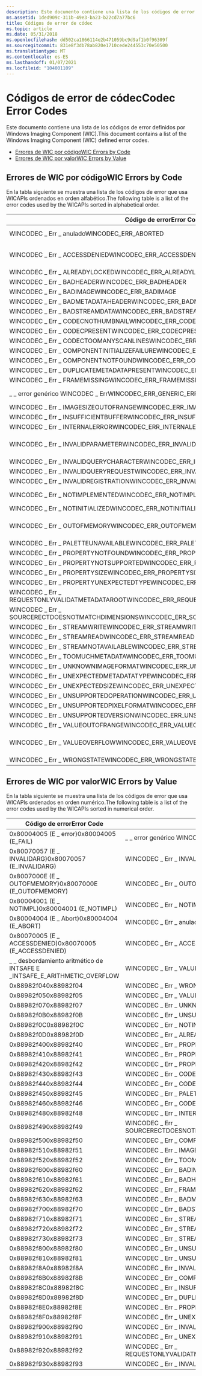 ```yaml
---
description: Este documento contiene una lista de los códigos de error definidos por Windows Imaging Component (WIC).
ms.assetid: 1ded909c-311b-49e3-ba23-b22cd7a77bc6
title: Códigos de error de códec
ms.topic: article
ms.date: 05/31/2018
ms.openlocfilehash: dd502ca1866114e2b471059bc9d9af1b0f96309f
ms.sourcegitcommit: 831e8f3db78ab820e1710cede244553c70e50500
ms.translationtype: MT
ms.contentlocale: es-ES
ms.lasthandoff: 01/07/2021
ms.locfileid: "104001109"
---
```

# <a name="codec-error-codes"></a><span data-ttu-id="181c2-103">Códigos de error de códec</span><span class="sxs-lookup"><span data-stu-id="181c2-103">Codec Error Codes</span></span>

<span data-ttu-id="181c2-104">Este documento contiene una lista de los códigos de error definidos por Windows Imaging Component (WIC).</span><span class="sxs-lookup"><span data-stu-id="181c2-104">This document contains a list of the Windows Imaging Component (WIC) defined error codes.</span></span>

-   [<span data-ttu-id="181c2-105">Errores de WIC por código</span><span class="sxs-lookup"><span data-stu-id="181c2-105">WIC Errors by Code</span></span>](#wic-errors-by-code)
-   [<span data-ttu-id="181c2-106">Errores de WIC por valor</span><span class="sxs-lookup"><span data-stu-id="181c2-106">WIC Errors by Value</span></span>](#wic-errors-by-value)

## <a name="wic-errors-by-code"></a><span data-ttu-id="181c2-107">Errores de WIC por código</span><span class="sxs-lookup"><span data-stu-id="181c2-107">WIC Errors by Code</span></span>

<span data-ttu-id="181c2-108">En la tabla siguiente se muestra una lista de los códigos de error que usa WICAPIs ordenados en orden alfabético.</span><span class="sxs-lookup"><span data-stu-id="181c2-108">The following table is a list of the error codes used by the WICAPIs sorted in alphabetical order.</span></span> 

| <span data-ttu-id="181c2-109">Código de error</span><span class="sxs-lookup"><span data-stu-id="181c2-109">Error Code</span></span>                                      | <span data-ttu-id="181c2-110">Valor de error</span><span class="sxs-lookup"><span data-stu-id="181c2-110">Error Value</span></span>                      |
|-------------------------------------------------|----------------------------------|
| <span data-ttu-id="181c2-111">WINCODEC \_ Err \_ anulado</span><span class="sxs-lookup"><span data-stu-id="181c2-111">WINCODEC\_ERR\_ABORTED</span></span>                          | <span data-ttu-id="181c2-112">0x80004004 (E \_ Abort)</span><span class="sxs-lookup"><span data-stu-id="181c2-112">0x80004004 (E\_ABORT)</span></span>            |
| <span data-ttu-id="181c2-113">WINCODEC \_ Err \_ ACCESSDENIED</span><span class="sxs-lookup"><span data-stu-id="181c2-113">WINCODEC\_ERR\_ACCESSDENIED</span></span>                     | <span data-ttu-id="181c2-114">0x80070005 (E \_ ACCESSDENIED)</span><span class="sxs-lookup"><span data-stu-id="181c2-114">0x80070005 (E\_ACCESSDENIED)</span></span>     |
| <span data-ttu-id="181c2-115">WINCODEC \_ Err \_ ALREADYLOCKED</span><span class="sxs-lookup"><span data-stu-id="181c2-115">WINCODEC\_ERR\_ALREADYLOCKED</span></span>                    | <span data-ttu-id="181c2-116">0x88982f0D</span><span class="sxs-lookup"><span data-stu-id="181c2-116">0x88982f0D</span></span>                       |
| <span data-ttu-id="181c2-117">WINCODEC \_ Err \_ BADHEADER</span><span class="sxs-lookup"><span data-stu-id="181c2-117">WINCODEC\_ERR\_BADHEADER</span></span>                        | <span data-ttu-id="181c2-118">0x88982f61</span><span class="sxs-lookup"><span data-stu-id="181c2-118">0x88982f61</span></span>                       |
| <span data-ttu-id="181c2-119">WINCODEC \_ Err \_ BADIMAGE</span><span class="sxs-lookup"><span data-stu-id="181c2-119">WINCODEC\_ERR\_BADIMAGE</span></span>                         | <span data-ttu-id="181c2-120">0x88982f60</span><span class="sxs-lookup"><span data-stu-id="181c2-120">0x88982f60</span></span>                       |
| <span data-ttu-id="181c2-121">WINCODEC \_ Err \_ BADMETADATAHEADER</span><span class="sxs-lookup"><span data-stu-id="181c2-121">WINCODEC\_ERR\_BADMETADATAHEADER</span></span>                | <span data-ttu-id="181c2-122">0x88982f63</span><span class="sxs-lookup"><span data-stu-id="181c2-122">0x88982f63</span></span>                       |
| <span data-ttu-id="181c2-123">WINCODEC \_ Err \_ BADSTREAMDATA</span><span class="sxs-lookup"><span data-stu-id="181c2-123">WINCODEC\_ERR\_BADSTREAMDATA</span></span>                    | <span data-ttu-id="181c2-124">0x88982f70</span><span class="sxs-lookup"><span data-stu-id="181c2-124">0x88982f70</span></span>                       |
| <span data-ttu-id="181c2-125">WINCODEC \_ Err \_ CODECNOTHUMBNAIL</span><span class="sxs-lookup"><span data-stu-id="181c2-125">WINCODEC\_ERR\_CODECNOTHUMBNAIL</span></span>                 | <span data-ttu-id="181c2-126">0x88982f44</span><span class="sxs-lookup"><span data-stu-id="181c2-126">0x88982f44</span></span>                       |
| <span data-ttu-id="181c2-127">WINCODEC \_ Err \_ CODECPRESENT</span><span class="sxs-lookup"><span data-stu-id="181c2-127">WINCODEC\_ERR\_CODECPRESENT</span></span>                     | <span data-ttu-id="181c2-128">0x88982f43</span><span class="sxs-lookup"><span data-stu-id="181c2-128">0x88982f43</span></span>                       |
| <span data-ttu-id="181c2-129">WINCODEC \_ Err \_ CODECTOOMANYSCANLINES</span><span class="sxs-lookup"><span data-stu-id="181c2-129">WINCODEC\_ERR\_CODECTOOMANYSCANLINES</span></span>            | <span data-ttu-id="181c2-130">0x88982f46</span><span class="sxs-lookup"><span data-stu-id="181c2-130">0x88982f46</span></span>                       |
| <span data-ttu-id="181c2-131">WINCODEC \_ Err \_ COMPONENTINITIALIZEFAILURE</span><span class="sxs-lookup"><span data-stu-id="181c2-131">WINCODEC\_ERR\_COMPONENTINITIALIZEFAILURE</span></span>       | <span data-ttu-id="181c2-132">0x88982f8B</span><span class="sxs-lookup"><span data-stu-id="181c2-132">0x88982f8B</span></span>                       |
| <span data-ttu-id="181c2-133">WINCODEC \_ Err \_ COMPONENTNOTFOUND</span><span class="sxs-lookup"><span data-stu-id="181c2-133">WINCODEC\_ERR\_COMPONENTNOTFOUND</span></span>                | <span data-ttu-id="181c2-134">0x88982f50</span><span class="sxs-lookup"><span data-stu-id="181c2-134">0x88982f50</span></span>                       |
| <span data-ttu-id="181c2-135">WINCODEC \_ Err \_ DUPLICATEMETADATAPRESENT</span><span class="sxs-lookup"><span data-stu-id="181c2-135">WINCODEC\_ERR\_DUPLICATEMETADATAPRESENT</span></span>         | <span data-ttu-id="181c2-136">0x88982f8D</span><span class="sxs-lookup"><span data-stu-id="181c2-136">0x88982f8D</span></span>                       |
| <span data-ttu-id="181c2-137">WINCODEC \_ Err \_ FRAMEMISSING</span><span class="sxs-lookup"><span data-stu-id="181c2-137">WINCODEC\_ERR\_FRAMEMISSING</span></span>                     | <span data-ttu-id="181c2-138">0x88982f62</span><span class="sxs-lookup"><span data-stu-id="181c2-138">0x88982f62</span></span>                       |
| <span data-ttu-id="181c2-139">\_ \_ error genérico WINCODEC \_ Err</span><span class="sxs-lookup"><span data-stu-id="181c2-139">WINCODEC\_ERR\_GENERIC\_ERROR</span></span>                   | <span data-ttu-id="181c2-140">0x80004005 (E \_ error)</span><span class="sxs-lookup"><span data-stu-id="181c2-140">0x80004005 (E\_FAIL)</span></span>             |
| <span data-ttu-id="181c2-141">WINCODEC \_ Err \_ IMAGESIZEOUTOFRANGE</span><span class="sxs-lookup"><span data-stu-id="181c2-141">WINCODEC\_ERR\_IMAGESIZEOUTOFRANGE</span></span>              | <span data-ttu-id="181c2-142">0x88982f51</span><span class="sxs-lookup"><span data-stu-id="181c2-142">0x88982f51</span></span>                       |
| <span data-ttu-id="181c2-143">WINCODEC \_ Err \_ INSUFFICIENTBUFFER</span><span class="sxs-lookup"><span data-stu-id="181c2-143">WINCODEC\_ERR\_INSUFFICIENTBUFFER</span></span>               | <span data-ttu-id="181c2-144">0x88982f8C</span><span class="sxs-lookup"><span data-stu-id="181c2-144">0x88982f8C</span></span>                       |
| <span data-ttu-id="181c2-145">WINCODEC \_ Err \_ INTERNALERROR</span><span class="sxs-lookup"><span data-stu-id="181c2-145">WINCODEC\_ERR\_INTERNALERROR</span></span>                    | <span data-ttu-id="181c2-146">0x88982f48</span><span class="sxs-lookup"><span data-stu-id="181c2-146">0x88982f48</span></span>                       |
| <span data-ttu-id="181c2-147">WINCODEC \_ Err \_ INVALIDPARAMETER</span><span class="sxs-lookup"><span data-stu-id="181c2-147">WINCODEC\_ERR\_INVALIDPARAMETER</span></span>                 | <span data-ttu-id="181c2-148">0x80070057 (E \_ INVALIDARG)</span><span class="sxs-lookup"><span data-stu-id="181c2-148">0x80070057 (E\_INVALIDARG)</span></span>       |
| <span data-ttu-id="181c2-149">WINCODEC \_ Err \_ INVALIDQUERYCHARACTER</span><span class="sxs-lookup"><span data-stu-id="181c2-149">WINCODEC\_ERR\_INVALIDQUERYCHARACTER</span></span>            | <span data-ttu-id="181c2-150">0x88982f93</span><span class="sxs-lookup"><span data-stu-id="181c2-150">0x88982f93</span></span>                       |
| <span data-ttu-id="181c2-151">WINCODEC \_ Err \_ INVALIDQUERYREQUEST</span><span class="sxs-lookup"><span data-stu-id="181c2-151">WINCODEC\_ERR\_INVALIDQUERYREQUEST</span></span>              | <span data-ttu-id="181c2-152">0x88982f90</span><span class="sxs-lookup"><span data-stu-id="181c2-152">0x88982f90</span></span>                       |
| <span data-ttu-id="181c2-153">WINCODEC \_ Err \_ INVALIDREGISTRATION</span><span class="sxs-lookup"><span data-stu-id="181c2-153">WINCODEC\_ERR\_INVALIDREGISTRATION</span></span>              | <span data-ttu-id="181c2-154">0x88982f8A</span><span class="sxs-lookup"><span data-stu-id="181c2-154">0x88982f8A</span></span>                       |
| <span data-ttu-id="181c2-155">WINCODEC \_ Err \_ NOTIMPLEMENTED</span><span class="sxs-lookup"><span data-stu-id="181c2-155">WINCODEC\_ERR\_NOTIMPLEMENTED</span></span>                   | <span data-ttu-id="181c2-156">0x80004001 (E \_ NOTIMPL)</span><span class="sxs-lookup"><span data-stu-id="181c2-156">0x80004001 (E\_NOTIMPL)</span></span>          |
| <span data-ttu-id="181c2-157">WINCODEC \_ Err \_ NOTINITIALIZED</span><span class="sxs-lookup"><span data-stu-id="181c2-157">WINCODEC\_ERR\_NOTINITIALIZED</span></span>                   | <span data-ttu-id="181c2-158">0x88982f0C</span><span class="sxs-lookup"><span data-stu-id="181c2-158">0x88982f0C</span></span>                       |
| <span data-ttu-id="181c2-159">WINCODEC \_ Err \_ OUTOFMEMORY</span><span class="sxs-lookup"><span data-stu-id="181c2-159">WINCODEC\_ERR\_OUTOFMEMORY</span></span>                      | <span data-ttu-id="181c2-160">0x8007000E (E \_ OUTOFMEMORY)</span><span class="sxs-lookup"><span data-stu-id="181c2-160">0x8007000E (E\_OUTOFMEMORY)</span></span>      |
| <span data-ttu-id="181c2-161">WINCODEC \_ Err \_ PALETTEUNAVAILABLE</span><span class="sxs-lookup"><span data-stu-id="181c2-161">WINCODEC\_ERR\_PALETTEUNAVAILABLE</span></span>               | <span data-ttu-id="181c2-162">0x88982f45</span><span class="sxs-lookup"><span data-stu-id="181c2-162">0x88982f45</span></span>                       |
| <span data-ttu-id="181c2-163">WINCODEC \_ Err \_ PROPERTYNOTFOUND</span><span class="sxs-lookup"><span data-stu-id="181c2-163">WINCODEC\_ERR\_PROPERTYNOTFOUND</span></span>                 | <span data-ttu-id="181c2-164">0x88982f40</span><span class="sxs-lookup"><span data-stu-id="181c2-164">0x88982f40</span></span>                       |
| <span data-ttu-id="181c2-165">WINCODEC \_ Err \_ PROPERTYNOTSUPPORTED</span><span class="sxs-lookup"><span data-stu-id="181c2-165">WINCODEC\_ERR\_PROPERTYNOTSUPPORTED</span></span>             | <span data-ttu-id="181c2-166">0x88982f41</span><span class="sxs-lookup"><span data-stu-id="181c2-166">0x88982f41</span></span>                       |
| <span data-ttu-id="181c2-167">WINCODEC \_ Err \_ PROPERTYSIZE</span><span class="sxs-lookup"><span data-stu-id="181c2-167">WINCODEC\_ERR\_PROPERTYSIZE</span></span>                     | <span data-ttu-id="181c2-168">0x88982f42</span><span class="sxs-lookup"><span data-stu-id="181c2-168">0x88982f42</span></span>                       |
| <span data-ttu-id="181c2-169">WINCODEC \_ Err \_ PROPERTYUNEXPECTEDTYPE</span><span class="sxs-lookup"><span data-stu-id="181c2-169">WINCODEC\_ERR\_PROPERTYUNEXPECTEDTYPE</span></span>           | <span data-ttu-id="181c2-170">0x88982f8E</span><span class="sxs-lookup"><span data-stu-id="181c2-170">0x88982f8E</span></span>                       |
| <span data-ttu-id="181c2-171">WINCODEC \_ Err \_ REQUESTONLYVALIDATMETADATAROOT</span><span class="sxs-lookup"><span data-stu-id="181c2-171">WINCODEC\_ERR\_REQUESTONLYVALIDATMETADATAROOT</span></span>   | <span data-ttu-id="181c2-172">0x88982f92</span><span class="sxs-lookup"><span data-stu-id="181c2-172">0x88982f92</span></span>                       |
| <span data-ttu-id="181c2-173">WINCODEC \_ Err \_ SOURCERECTDOESNOTMATCHDIMENSIONS</span><span class="sxs-lookup"><span data-stu-id="181c2-173">WINCODEC\_ERR\_SOURCERECTDOESNOTMATCHDIMENSIONS</span></span> | <span data-ttu-id="181c2-174">0x88982f49</span><span class="sxs-lookup"><span data-stu-id="181c2-174">0x88982f49</span></span>                       |
| <span data-ttu-id="181c2-175">WINCODEC \_ Err \_ STREAMWRITE</span><span class="sxs-lookup"><span data-stu-id="181c2-175">WINCODEC\_ERR\_STREAMWRITE</span></span>                      | <span data-ttu-id="181c2-176">0x88982f71</span><span class="sxs-lookup"><span data-stu-id="181c2-176">0x88982f71</span></span>                       |
| <span data-ttu-id="181c2-177">WINCODEC \_ Err \_ STREAMREAD</span><span class="sxs-lookup"><span data-stu-id="181c2-177">WINCODEC\_ERR\_STREAMREAD</span></span>                       | <span data-ttu-id="181c2-178">0x88982f72</span><span class="sxs-lookup"><span data-stu-id="181c2-178">0x88982f72</span></span>                       |
| <span data-ttu-id="181c2-179">WINCODEC \_ Err \_ STREAMNOTAVAILABLE</span><span class="sxs-lookup"><span data-stu-id="181c2-179">WINCODEC\_ERR\_STREAMNOTAVAILABLE</span></span>               | <span data-ttu-id="181c2-180">0x88982f73</span><span class="sxs-lookup"><span data-stu-id="181c2-180">0x88982f73</span></span>                       |
| <span data-ttu-id="181c2-181">WINCODEC \_ Err \_ TOOMUCHMETADATA</span><span class="sxs-lookup"><span data-stu-id="181c2-181">WINCODEC\_ERR\_TOOMUCHMETADATA</span></span>                  | <span data-ttu-id="181c2-182">0x88982f52</span><span class="sxs-lookup"><span data-stu-id="181c2-182">0x88982f52</span></span>                       |
| <span data-ttu-id="181c2-183">WINCODEC \_ Err \_ UNKNOWNIMAGEFORMAT</span><span class="sxs-lookup"><span data-stu-id="181c2-183">WINCODEC\_ERR\_UNKNOWNIMAGEFORMAT</span></span>               | <span data-ttu-id="181c2-184">0x88982f07</span><span class="sxs-lookup"><span data-stu-id="181c2-184">0x88982f07</span></span>                       |
| <span data-ttu-id="181c2-185">WINCODEC \_ Err \_ UNEXPECTEDMETADATATYPE</span><span class="sxs-lookup"><span data-stu-id="181c2-185">WINCODEC\_ERR\_UNEXPECTEDMETADATATYPE</span></span>           | <span data-ttu-id="181c2-186">0x88982f91</span><span class="sxs-lookup"><span data-stu-id="181c2-186">0x88982f91</span></span>                       |
| <span data-ttu-id="181c2-187">WINCODEC \_ Err \_ UNEXPECTEDSIZE</span><span class="sxs-lookup"><span data-stu-id="181c2-187">WINCODEC\_ERR\_UNEXPECTEDSIZE</span></span>                   | <span data-ttu-id="181c2-188">0x88982f8F</span><span class="sxs-lookup"><span data-stu-id="181c2-188">0x88982f8F</span></span>                       |
| <span data-ttu-id="181c2-189">WINCODEC \_ Err \_ UNSUPPORTEDOPERATION</span><span class="sxs-lookup"><span data-stu-id="181c2-189">WINCODEC\_ERR\_UNSUPPORTEDOPERATION</span></span>             | <span data-ttu-id="181c2-190">0x88982f81</span><span class="sxs-lookup"><span data-stu-id="181c2-190">0x88982f81</span></span>                       |
| <span data-ttu-id="181c2-191">WINCODEC \_ Err \_ UNSUPPORTEDPIXELFORMAT</span><span class="sxs-lookup"><span data-stu-id="181c2-191">WINCODEC\_ERR\_UNSUPPORTEDPIXELFORMAT</span></span>           | <span data-ttu-id="181c2-192">0x88982f80</span><span class="sxs-lookup"><span data-stu-id="181c2-192">0x88982f80</span></span>                       |
| <span data-ttu-id="181c2-193">WINCODEC \_ Err \_ UNSUPPORTEDVERSION</span><span class="sxs-lookup"><span data-stu-id="181c2-193">WINCODEC\_ERR\_UNSUPPORTEDVERSION</span></span>               | <span data-ttu-id="181c2-194">0x88982f0B</span><span class="sxs-lookup"><span data-stu-id="181c2-194">0x88982f0B</span></span>                       |
| <span data-ttu-id="181c2-195">WINCODEC \_ Err \_ VALUEOUTOFRANGE</span><span class="sxs-lookup"><span data-stu-id="181c2-195">WINCODEC\_ERR\_VALUEOUTOFRANGE</span></span>                  | <span data-ttu-id="181c2-196">0x88982f05</span><span class="sxs-lookup"><span data-stu-id="181c2-196">0x88982f05</span></span>                       |
| <span data-ttu-id="181c2-197">WINCODEC \_ Err \_ VALUEOVERFLOW</span><span class="sxs-lookup"><span data-stu-id="181c2-197">WINCODEC\_ERR\_VALUEOVERFLOW</span></span>                    | <span data-ttu-id="181c2-198">\_ \_ desbordamiento aritmético de INTSAFE E \_</span><span class="sxs-lookup"><span data-stu-id="181c2-198">INTSAFE\_E\_ARITHMETIC\_OVERFLOW</span></span> |
| <span data-ttu-id="181c2-199">WINCODEC \_ Err \_ WRONGSTATE</span><span class="sxs-lookup"><span data-stu-id="181c2-199">WINCODEC\_ERR\_WRONGSTATE</span></span>                       | <span data-ttu-id="181c2-200">0x88982f04</span><span class="sxs-lookup"><span data-stu-id="181c2-200">0x88982f04</span></span>                       |



 

## <a name="wic-errors-by-value"></a><span data-ttu-id="181c2-201">Errores de WIC por valor</span><span class="sxs-lookup"><span data-stu-id="181c2-201">WIC Errors by Value</span></span>

<span data-ttu-id="181c2-202">En la tabla siguiente se muestra una lista de los códigos de error que usa WICAPIs ordenados en orden numérico.</span><span class="sxs-lookup"><span data-stu-id="181c2-202">The following table is a list of the error codes used by the WICAPIs sorted in numerical order.</span></span> 

| <span data-ttu-id="181c2-203">Código de error</span><span class="sxs-lookup"><span data-stu-id="181c2-203">Error Code</span></span>                       | <span data-ttu-id="181c2-204">Valor de error</span><span class="sxs-lookup"><span data-stu-id="181c2-204">Error Value</span></span>                                     |
|----------------------------------|-------------------------------------------------|
| <span data-ttu-id="181c2-205">0x80004005 (E \_ error)</span><span class="sxs-lookup"><span data-stu-id="181c2-205">0x80004005 (E\_FAIL)</span></span>             | <span data-ttu-id="181c2-206">\_ \_ error genérico WINCODEC \_ Err</span><span class="sxs-lookup"><span data-stu-id="181c2-206">WINCODEC\_ERR\_GENERIC\_ERROR</span></span>                   |
| <span data-ttu-id="181c2-207">0x80070057 (E \_ INVALIDARG)</span><span class="sxs-lookup"><span data-stu-id="181c2-207">0x80070057 (E\_INVALIDARG)</span></span>       | <span data-ttu-id="181c2-208">WINCODEC \_ Err \_ INVALIDPARAMETER</span><span class="sxs-lookup"><span data-stu-id="181c2-208">WINCODEC\_ERR\_INVALIDPARAMETER</span></span>                 |
| <span data-ttu-id="181c2-209">0x8007000E (E \_ OUTOFMEMORY)</span><span class="sxs-lookup"><span data-stu-id="181c2-209">0x8007000E (E\_OUTOFMEMORY)</span></span>      | <span data-ttu-id="181c2-210">WINCODEC \_ Err \_ OUTOFMEMORY</span><span class="sxs-lookup"><span data-stu-id="181c2-210">WINCODEC\_ERR\_OUTOFMEMORY</span></span>                      |
| <span data-ttu-id="181c2-211">0x80004001 (E \_ NOTIMPL)</span><span class="sxs-lookup"><span data-stu-id="181c2-211">0x80004001 (E\_NOTIMPL)</span></span>          | <span data-ttu-id="181c2-212">WINCODEC \_ Err \_ NOTIMPLEMENTED</span><span class="sxs-lookup"><span data-stu-id="181c2-212">WINCODEC\_ERR\_NOTIMPLEMENTED</span></span>                   |
| <span data-ttu-id="181c2-213">0x80004004 (E \_ Abort)</span><span class="sxs-lookup"><span data-stu-id="181c2-213">0x80004004 (E\_ABORT)</span></span>            | <span data-ttu-id="181c2-214">WINCODEC \_ Err \_ anulado</span><span class="sxs-lookup"><span data-stu-id="181c2-214">WINCODEC\_ERR\_ABORTED</span></span>                          |
| <span data-ttu-id="181c2-215">0x80070005 (E \_ ACCESSDENIED)</span><span class="sxs-lookup"><span data-stu-id="181c2-215">0x80070005 (E\_ACCESSDENIED)</span></span>     | <span data-ttu-id="181c2-216">WINCODEC \_ Err \_ ACCESSDENIED</span><span class="sxs-lookup"><span data-stu-id="181c2-216">WINCODEC\_ERR\_ACCESSDENIED</span></span>                     |
| <span data-ttu-id="181c2-217">\_ \_ desbordamiento aritmético de INTSAFE E \_</span><span class="sxs-lookup"><span data-stu-id="181c2-217">INTSAFE\_E\_ARITHMETIC\_OVERFLOW</span></span> | <span data-ttu-id="181c2-218">WINCODEC \_ Err \_ VALUEOVERFLOW</span><span class="sxs-lookup"><span data-stu-id="181c2-218">WINCODEC\_ERR\_VALUEOVERFLOW</span></span>                    |
| <span data-ttu-id="181c2-219">0x88982f04</span><span class="sxs-lookup"><span data-stu-id="181c2-219">0x88982f04</span></span>                       | <span data-ttu-id="181c2-220">WINCODEC \_ Err \_ WRONGSTATE</span><span class="sxs-lookup"><span data-stu-id="181c2-220">WINCODEC\_ERR\_WRONGSTATE</span></span>                       |
| <span data-ttu-id="181c2-221">0x88982f05</span><span class="sxs-lookup"><span data-stu-id="181c2-221">0x88982f05</span></span>                       | <span data-ttu-id="181c2-222">WINCODEC \_ Err \_ VALUEOUTOFRANGE</span><span class="sxs-lookup"><span data-stu-id="181c2-222">WINCODEC\_ERR\_VALUEOUTOFRANGE</span></span>                  |
| <span data-ttu-id="181c2-223">0x88982f07</span><span class="sxs-lookup"><span data-stu-id="181c2-223">0x88982f07</span></span>                       | <span data-ttu-id="181c2-224">WINCODEC \_ Err \_ UNKNOWNIMAGEFORMAT</span><span class="sxs-lookup"><span data-stu-id="181c2-224">WINCODEC\_ERR\_UNKNOWNIMAGEFORMAT</span></span>               |
| <span data-ttu-id="181c2-225">0x88982f0B</span><span class="sxs-lookup"><span data-stu-id="181c2-225">0x88982f0B</span></span>                       | <span data-ttu-id="181c2-226">WINCODEC \_ Err \_ UNSUPPORTEDVERSION</span><span class="sxs-lookup"><span data-stu-id="181c2-226">WINCODEC\_ERR\_UNSUPPORTEDVERSION</span></span>               |
| <span data-ttu-id="181c2-227">0x88982f0C</span><span class="sxs-lookup"><span data-stu-id="181c2-227">0x88982f0C</span></span>                       | <span data-ttu-id="181c2-228">WINCODEC \_ Err \_ NOTINITIALIZED</span><span class="sxs-lookup"><span data-stu-id="181c2-228">WINCODEC\_ERR\_NOTINITIALIZED</span></span>                   |
| <span data-ttu-id="181c2-229">0x88982f0D</span><span class="sxs-lookup"><span data-stu-id="181c2-229">0x88982f0D</span></span>                       | <span data-ttu-id="181c2-230">WINCODEC \_ Err \_ ALREADYLOCKED</span><span class="sxs-lookup"><span data-stu-id="181c2-230">WINCODEC\_ERR\_ALREADYLOCKED</span></span>                    |
| <span data-ttu-id="181c2-231">0x88982f40</span><span class="sxs-lookup"><span data-stu-id="181c2-231">0x88982f40</span></span>                       | <span data-ttu-id="181c2-232">WINCODEC \_ Err \_ PROPERTYNOTFOUND</span><span class="sxs-lookup"><span data-stu-id="181c2-232">WINCODEC\_ERR\_PROPERTYNOTFOUND</span></span>                 |
| <span data-ttu-id="181c2-233">0x88982f41</span><span class="sxs-lookup"><span data-stu-id="181c2-233">0x88982f41</span></span>                       | <span data-ttu-id="181c2-234">WINCODEC \_ Err \_ PROPERTYNOTSUPPORTED</span><span class="sxs-lookup"><span data-stu-id="181c2-234">WINCODEC\_ERR\_PROPERTYNOTSUPPORTED</span></span>             |
| <span data-ttu-id="181c2-235">0x88982f42</span><span class="sxs-lookup"><span data-stu-id="181c2-235">0x88982f42</span></span>                       | <span data-ttu-id="181c2-236">WINCODEC \_ Err \_ PROPERTYSIZE</span><span class="sxs-lookup"><span data-stu-id="181c2-236">WINCODEC\_ERR\_PROPERTYSIZE</span></span>                     |
| <span data-ttu-id="181c2-237">0x88982f43</span><span class="sxs-lookup"><span data-stu-id="181c2-237">0x88982f43</span></span>                       | <span data-ttu-id="181c2-238">WINCODEC \_ Err \_ CODECPRESENT</span><span class="sxs-lookup"><span data-stu-id="181c2-238">WINCODEC\_ERR\_CODECPRESENT</span></span>                     |
| <span data-ttu-id="181c2-239">0x88982f44</span><span class="sxs-lookup"><span data-stu-id="181c2-239">0x88982f44</span></span>                       | <span data-ttu-id="181c2-240">WINCODEC \_ Err \_ CODECNOTHUMBNAIL</span><span class="sxs-lookup"><span data-stu-id="181c2-240">WINCODEC\_ERR\_CODECNOTHUMBNAIL</span></span>                 |
| <span data-ttu-id="181c2-241">0x88982f45</span><span class="sxs-lookup"><span data-stu-id="181c2-241">0x88982f45</span></span>                       | <span data-ttu-id="181c2-242">WINCODEC \_ Err \_ PALETTEUNAVAILABLE</span><span class="sxs-lookup"><span data-stu-id="181c2-242">WINCODEC\_ERR\_PALETTEUNAVAILABLE</span></span>               |
| <span data-ttu-id="181c2-243">0x88982f46</span><span class="sxs-lookup"><span data-stu-id="181c2-243">0x88982f46</span></span>                       | <span data-ttu-id="181c2-244">WINCODEC \_ Err \_ CODECTOOMANYSCANLINES</span><span class="sxs-lookup"><span data-stu-id="181c2-244">WINCODEC\_ERR\_CODECTOOMANYSCANLINES</span></span>            |
| <span data-ttu-id="181c2-245">0x88982f48</span><span class="sxs-lookup"><span data-stu-id="181c2-245">0x88982f48</span></span>                       | <span data-ttu-id="181c2-246">WINCODEC \_ Err \_ INTERNALERROR</span><span class="sxs-lookup"><span data-stu-id="181c2-246">WINCODEC\_ERR\_INTERNALERROR</span></span>                    |
| <span data-ttu-id="181c2-247">0x88982f49</span><span class="sxs-lookup"><span data-stu-id="181c2-247">0x88982f49</span></span>                       | <span data-ttu-id="181c2-248">WINCODEC \_ Err \_ SOURCERECTDOESNOTMATCHDIMENSIONS</span><span class="sxs-lookup"><span data-stu-id="181c2-248">WINCODEC\_ERR\_SOURCERECTDOESNOTMATCHDIMENSIONS</span></span> |
| <span data-ttu-id="181c2-249">0x88982f50</span><span class="sxs-lookup"><span data-stu-id="181c2-249">0x88982f50</span></span>                       | <span data-ttu-id="181c2-250">WINCODEC \_ Err \_ COMPONENTNOTFOUND</span><span class="sxs-lookup"><span data-stu-id="181c2-250">WINCODEC\_ERR\_COMPONENTNOTFOUND</span></span>                |
| <span data-ttu-id="181c2-251">0x88982f51</span><span class="sxs-lookup"><span data-stu-id="181c2-251">0x88982f51</span></span>                       | <span data-ttu-id="181c2-252">WINCODEC \_ Err \_ IMAGESIZEOUTOFRANGE</span><span class="sxs-lookup"><span data-stu-id="181c2-252">WINCODEC\_ERR\_IMAGESIZEOUTOFRANGE</span></span>              |
| <span data-ttu-id="181c2-253">0x88982f52</span><span class="sxs-lookup"><span data-stu-id="181c2-253">0x88982f52</span></span>                       | <span data-ttu-id="181c2-254">WINCODEC \_ Err \_ TOOMUCHMETADATA</span><span class="sxs-lookup"><span data-stu-id="181c2-254">WINCODEC\_ERR\_TOOMUCHMETADATA</span></span>                  |
| <span data-ttu-id="181c2-255">0x88982f60</span><span class="sxs-lookup"><span data-stu-id="181c2-255">0x88982f60</span></span>                       | <span data-ttu-id="181c2-256">WINCODEC \_ Err \_ BADIMAGE</span><span class="sxs-lookup"><span data-stu-id="181c2-256">WINCODEC\_ERR\_BADIMAGE</span></span>                         |
| <span data-ttu-id="181c2-257">0x88982f61</span><span class="sxs-lookup"><span data-stu-id="181c2-257">0x88982f61</span></span>                       | <span data-ttu-id="181c2-258">WINCODEC \_ Err \_ BADHEADER</span><span class="sxs-lookup"><span data-stu-id="181c2-258">WINCODEC\_ERR\_BADHEADER</span></span>                        |
| <span data-ttu-id="181c2-259">0x88982f62</span><span class="sxs-lookup"><span data-stu-id="181c2-259">0x88982f62</span></span>                       | <span data-ttu-id="181c2-260">WINCODEC \_ Err \_ FRAMEMISSING</span><span class="sxs-lookup"><span data-stu-id="181c2-260">WINCODEC\_ERR\_FRAMEMISSING</span></span>                     |
| <span data-ttu-id="181c2-261">0x88982f63</span><span class="sxs-lookup"><span data-stu-id="181c2-261">0x88982f63</span></span>                       | <span data-ttu-id="181c2-262">WINCODEC \_ Err \_ BADMETADATAHEADER</span><span class="sxs-lookup"><span data-stu-id="181c2-262">WINCODEC\_ERR\_BADMETADATAHEADER</span></span>                |
| <span data-ttu-id="181c2-263">0x88982f70</span><span class="sxs-lookup"><span data-stu-id="181c2-263">0x88982f70</span></span>                       | <span data-ttu-id="181c2-264">WINCODEC \_ Err \_ BADSTREAMDATA</span><span class="sxs-lookup"><span data-stu-id="181c2-264">WINCODEC\_ERR\_BADSTREAMDATA</span></span>                    |
| <span data-ttu-id="181c2-265">0x88982f71</span><span class="sxs-lookup"><span data-stu-id="181c2-265">0x88982f71</span></span>                       | <span data-ttu-id="181c2-266">WINCODEC \_ Err \_ STREAMWRITE</span><span class="sxs-lookup"><span data-stu-id="181c2-266">WINCODEC\_ERR\_STREAMWRITE</span></span>                      |
| <span data-ttu-id="181c2-267">0x88982f72</span><span class="sxs-lookup"><span data-stu-id="181c2-267">0x88982f72</span></span>                       | <span data-ttu-id="181c2-268">WINCODEC \_ Err \_ STREAMREAD</span><span class="sxs-lookup"><span data-stu-id="181c2-268">WINCODEC\_ERR\_STREAMREAD</span></span>                       |
| <span data-ttu-id="181c2-269">0x88982f73</span><span class="sxs-lookup"><span data-stu-id="181c2-269">0x88982f73</span></span>                       | <span data-ttu-id="181c2-270">WINCODEC \_ Err \_ STREAMNOTAVAILABLE</span><span class="sxs-lookup"><span data-stu-id="181c2-270">WINCODEC\_ERR\_STREAMNOTAVAILABLE</span></span>               |
| <span data-ttu-id="181c2-271">0x88982f80</span><span class="sxs-lookup"><span data-stu-id="181c2-271">0x88982f80</span></span>                       | <span data-ttu-id="181c2-272">WINCODEC \_ Err \_ UNSUPPORTEDPIXELFORMAT</span><span class="sxs-lookup"><span data-stu-id="181c2-272">WINCODEC\_ERR\_UNSUPPORTEDPIXELFORMAT</span></span>           |
| <span data-ttu-id="181c2-273">0x88982f81</span><span class="sxs-lookup"><span data-stu-id="181c2-273">0x88982f81</span></span>                       | <span data-ttu-id="181c2-274">WINCODEC \_ Err \_ UNSUPPORTEDOPERATION</span><span class="sxs-lookup"><span data-stu-id="181c2-274">WINCODEC\_ERR\_UNSUPPORTEDOPERATION</span></span>             |
| <span data-ttu-id="181c2-275">0x88982f8A</span><span class="sxs-lookup"><span data-stu-id="181c2-275">0x88982f8A</span></span>                       | <span data-ttu-id="181c2-276">WINCODEC \_ Err \_ INVALIDREGISTRATION</span><span class="sxs-lookup"><span data-stu-id="181c2-276">WINCODEC\_ERR\_INVALIDREGISTRATION</span></span>              |
| <span data-ttu-id="181c2-277">0x88982f8B</span><span class="sxs-lookup"><span data-stu-id="181c2-277">0x88982f8B</span></span>                       | <span data-ttu-id="181c2-278">WINCODEC \_ Err \_ COMPONENTINITIALIZEFAILURE</span><span class="sxs-lookup"><span data-stu-id="181c2-278">WINCODEC\_ERR\_COMPONENTINITIALIZEFAILURE</span></span>       |
| <span data-ttu-id="181c2-279">0x88982f8C</span><span class="sxs-lookup"><span data-stu-id="181c2-279">0x88982f8C</span></span>                       | <span data-ttu-id="181c2-280">WINCODEC \_ Err \_ INSUFFICIENTBUFFER</span><span class="sxs-lookup"><span data-stu-id="181c2-280">WINCODEC\_ERR\_INSUFFICIENTBUFFER</span></span>               |
| <span data-ttu-id="181c2-281">0x88982f8D</span><span class="sxs-lookup"><span data-stu-id="181c2-281">0x88982f8D</span></span>                       | <span data-ttu-id="181c2-282">WINCODEC \_ Err \_ DUPLICATEMETADATAPRESENT</span><span class="sxs-lookup"><span data-stu-id="181c2-282">WINCODEC\_ERR\_DUPLICATEMETADATAPRESENT</span></span>         |
| <span data-ttu-id="181c2-283">0x88982f8E</span><span class="sxs-lookup"><span data-stu-id="181c2-283">0x88982f8E</span></span>                       | <span data-ttu-id="181c2-284">WINCODEC \_ Err \_ PROPERTYUNEXPECTEDTYPE</span><span class="sxs-lookup"><span data-stu-id="181c2-284">WINCODEC\_ERR\_PROPERTYUNEXPECTEDTYPE</span></span>           |
| <span data-ttu-id="181c2-285">0x88982f8F</span><span class="sxs-lookup"><span data-stu-id="181c2-285">0x88982f8F</span></span>                       | <span data-ttu-id="181c2-286">WINCODEC \_ Err \_ UNEXPECTEDSIZE</span><span class="sxs-lookup"><span data-stu-id="181c2-286">WINCODEC\_ERR\_UNEXPECTEDSIZE</span></span>                   |
| <span data-ttu-id="181c2-287">0x88982f90</span><span class="sxs-lookup"><span data-stu-id="181c2-287">0x88982f90</span></span>                       | <span data-ttu-id="181c2-288">WINCODEC \_ Err \_ INVALIDQUERYREQUEST</span><span class="sxs-lookup"><span data-stu-id="181c2-288">WINCODEC\_ERR\_INVALIDQUERYREQUEST</span></span>              |
| <span data-ttu-id="181c2-289">0x88982f91</span><span class="sxs-lookup"><span data-stu-id="181c2-289">0x88982f91</span></span>                       | <span data-ttu-id="181c2-290">WINCODEC \_ Err \_ UNEXPECTEDMETADATATYPE</span><span class="sxs-lookup"><span data-stu-id="181c2-290">WINCODEC\_ERR\_UNEXPECTEDMETADATATYPE</span></span>           |
| <span data-ttu-id="181c2-291">0x88982f92</span><span class="sxs-lookup"><span data-stu-id="181c2-291">0x88982f92</span></span>                       | <span data-ttu-id="181c2-292">WINCODEC \_ Err \_ REQUESTONLYVALIDATMETADATAROOT</span><span class="sxs-lookup"><span data-stu-id="181c2-292">WINCODEC\_ERR\_REQUESTONLYVALIDATMETADATAROOT</span></span>   |
| <span data-ttu-id="181c2-293">0x88982f93</span><span class="sxs-lookup"><span data-stu-id="181c2-293">0x88982f93</span></span>                       | <span data-ttu-id="181c2-294">WINCODEC \_ Err \_ INVALIDQUERYCHARACTER</span><span class="sxs-lookup"><span data-stu-id="181c2-294">WINCODEC\_ERR\_INVALIDQUERYCHARACTER</span></span>            |



 

 

 



